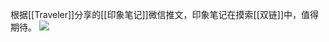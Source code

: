 根据[[Traveler]]分享的[[印象笔记]]微信推文，印象笔记在摸索[[双链]]中，值得期待。
![](https://gitee.com/cyddgi/picture-store/raw/master/img/20201021230350.jpg)

